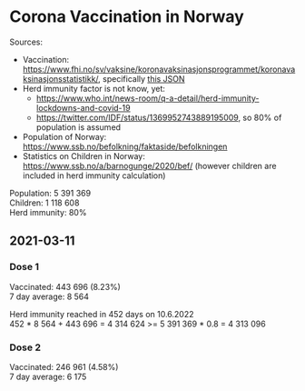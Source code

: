 # Corona Vaccination in Norway

Sources:

- Vaccination: <https://www.fhi.no/sv/vaksine/koronavaksinasjonsprogrammet/koronavaksinasjonsstatistikk/>, specifically [this JSON](https://www.fhi.no/api/chartdata/api/99119)
- Herd immunity factor is not know, yet:
  - <https://www.who.int/news-room/q-a-detail/herd-immunity-lockdowns-and-covid-19>
  - <https://twitter.com/IDF/status/1369952743889195009>, so 80% of population is assumed
- Population of Norway: <https://www.ssb.no/befolkning/faktaside/befolkningen>
- Statistics on Children in Norway: https://www.ssb.no/a/barnogunge/2020/bef/ (however children are included in herd immunity calculation)

Population: 5 391 369  
Children: 1 118 608  
Herd immunity: 80%  

## 2021-03-11

### Dose 1

Vaccinated: 443 696 (8.23%)  
7 day average: 8 564

Herd immunity reached in 452 days on 10.6.2022  
452 * 8 564 + 443 696 = 4 314 624 >= 5 391 369 * 0.8 = 4 313 096

### Dose 2

Vaccinated: 246 961 (4.58%)  
7 day average: 6 175


